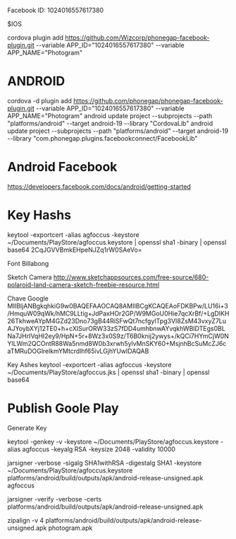 
Facebook ID: 1024016557617380

$IOS

cordova plugin add https://github.com/Wizcorp/phonegap-facebook-plugin.git --variable APP_ID="1024016557617380" --variable APP_NAME="Photogram"

# ANDROID

cordova -d plugin add https://github.com/phonegap/phonegap-facebook-plugin.git --variable APP_ID="1024016557617380" --variable APP_NAME="Photogram"
android update project --subprojects --path "platforms/android" --target android-19 --library "CordovaLib"
android update project --subprojects --path "platforms/android" --target android-19 --library "com.phonegap.plugins.facebookconnect/FacebookLib"

# Android Facebook
https://developers.facebook.com/docs/android/getting-started

# Key Hashs
keytool -exportcert -alias agfoccus -keystore ~/Documents/PlayStore/agfoccus.keystore | openssl sha1 -binary | openssl base64
2CqJGVVBmkEHpeNJZq1rW0SAeVo=

Font
Billabong

Sketch Camera
http://www.sketchappsources.com/free-source/680-polaroid-land-camera-sketch-freebie-resource.html

Chave Google
MIIBIjANBgkqhkiG9w0BAQEFAAOCAQ8AMIIBCgKCAQEAoFDKBPw/LU16i+3/HmquW09qWk/hMC9LLtig+JdPaxHOr2GP/W9MGoU0Hie7qcXrBf/+LgDIKH26TkhweAYpM4GZd23Dno73gB44RiSFwQt7ncfgyITpg3VI8ZsM43vxyZ7LuAJYoybXYj12TE0+h+cXISurORW33zS7fDD4umhbnwAYvqkhWBIDTEgs0BLNa7JHrIVqHI2ey9/HpN+5r+8Wz3x0S9z/T6B0knij2ywys+/kQCi7HYmCjW0NYlLWm2QCOntR88Wa5nmd8W0b3xrwh5ylvMnSKY60+MsjnhBcSuMcZJ6caTMRuDOGlrelkmYMtcrdlhf65ivLGjhYUwIDAQAB


Key Ashes
keytool -exportcert -alias agfoccus -keystore ~/Documents/PlayStore/agfoccus.jks | openssl sha1 -binary | openssl base64

# Publish Goole Play

Generate Key

keytool -genkey -v -keystore ~/Documents/PlayStore/agfoccus.keystore -alias agfoccus -keyalg RSA -keysize 2048 -validity 10000

jarsigner -verbose -sigalg SHA1withRSA -digestalg SHA1 -keystore ~/Documents/PlayStore/agfoccus.keystore platforms/android/build/outputs/apk/android-release-unsigned.apk agfoccus

jarsigner -verify -verbose -certs platforms/android/build/outputs/apk/android-release-unsigned.apk

zipalign -v 4 platforms/android/build/outputs/apk/android-release-unsigned.apk photogram.apk
